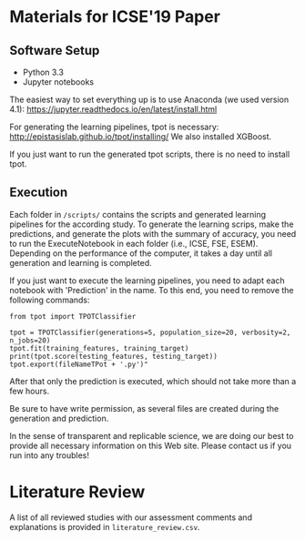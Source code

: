 # Materials for ICSE'19 Paper

## Software Setup

* Python 3.3
* Jupyter notebooks

The easiest way to set everything up is to use Anaconda (we used version 4.1): https://jupyter.readthedocs.io/en/latest/install.html

For generating the learning pipelines, tpot is necessary: http://epistasislab.github.io/tpot/installing/
We also installed XGBoost.

If you just want to run the generated tpot scripts, there is no need to install tpot.

## Execution

Each folder in `/scripts/` contains the scripts and generated learning pipelines for the according study. To generate the learning scrips, make the predictions, and generate the plots with the summary of accuracy, you need to run the ExecuteNotebook in each folder (i.e., ICSE, FSE, ESEM). Depending on the performance of the computer, it takes a day until all generation and learning is completed.

If you just want to execute the learning pipelines, you need to adapt each notebook with 'Prediction' in the name. To this end, you need to remove the following commands:

```
from tpot import TPOTClassifier

tpot = TPOTClassifier(generations=5, population_size=20, verbosity=2, n_jobs=20)
tpot.fit(training_features, training_target)
print(tpot.score(testing_features, testing_target))
tpot.export(fileNameTPot + '.py')"
```

After that only the prediction is executed, which should not take more than a few hours.

Be sure to have write permission, as several files are created during the generation and prediction.

In the sense of transparent and replicable science, we are doing our best to provide all necessary information on this Web site. Please contact us if you run into any troubles!

# Literature Review

A list of all reviewed studies with our assessment comments and explanations is provided in `literature_review.csv`.

